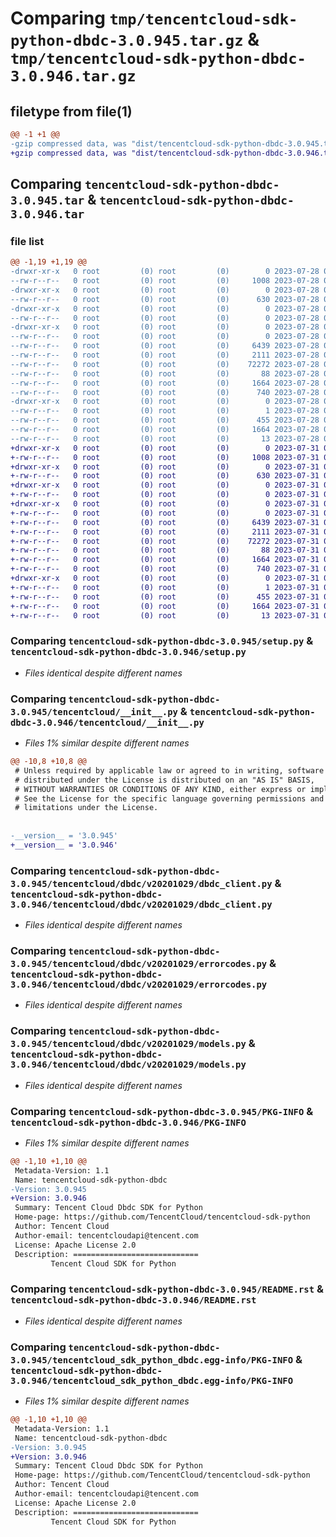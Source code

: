 # Comparing `tmp/tencentcloud-sdk-python-dbdc-3.0.945.tar.gz` & `tmp/tencentcloud-sdk-python-dbdc-3.0.946.tar.gz`

## filetype from file(1)

```diff
@@ -1 +1 @@
-gzip compressed data, was "dist/tencentcloud-sdk-python-dbdc-3.0.945.tar", last modified: Fri Jul 28 00:26:30 2023, max compression
+gzip compressed data, was "dist/tencentcloud-sdk-python-dbdc-3.0.946.tar", last modified: Mon Jul 31 00:24:39 2023, max compression
```

## Comparing `tencentcloud-sdk-python-dbdc-3.0.945.tar` & `tencentcloud-sdk-python-dbdc-3.0.946.tar`

### file list

```diff
@@ -1,19 +1,19 @@
-drwxr-xr-x   0 root         (0) root         (0)        0 2023-07-28 00:26:30.000000 tencentcloud-sdk-python-dbdc-3.0.945/
--rw-r--r--   0 root         (0) root         (0)     1008 2023-07-28 00:26:30.000000 tencentcloud-sdk-python-dbdc-3.0.945/setup.py
-drwxr-xr-x   0 root         (0) root         (0)        0 2023-07-28 00:26:30.000000 tencentcloud-sdk-python-dbdc-3.0.945/tencentcloud/
--rw-r--r--   0 root         (0) root         (0)      630 2023-07-28 00:26:30.000000 tencentcloud-sdk-python-dbdc-3.0.945/tencentcloud/__init__.py
-drwxr-xr-x   0 root         (0) root         (0)        0 2023-07-28 00:26:30.000000 tencentcloud-sdk-python-dbdc-3.0.945/tencentcloud/dbdc/
--rw-r--r--   0 root         (0) root         (0)        0 2023-07-28 00:26:30.000000 tencentcloud-sdk-python-dbdc-3.0.945/tencentcloud/dbdc/__init__.py
-drwxr-xr-x   0 root         (0) root         (0)        0 2023-07-28 00:26:30.000000 tencentcloud-sdk-python-dbdc-3.0.945/tencentcloud/dbdc/v20201029/
--rw-r--r--   0 root         (0) root         (0)        0 2023-07-28 00:26:30.000000 tencentcloud-sdk-python-dbdc-3.0.945/tencentcloud/dbdc/v20201029/__init__.py
--rw-r--r--   0 root         (0) root         (0)     6439 2023-07-28 00:26:30.000000 tencentcloud-sdk-python-dbdc-3.0.945/tencentcloud/dbdc/v20201029/dbdc_client.py
--rw-r--r--   0 root         (0) root         (0)     2111 2023-07-28 00:26:30.000000 tencentcloud-sdk-python-dbdc-3.0.945/tencentcloud/dbdc/v20201029/errorcodes.py
--rw-r--r--   0 root         (0) root         (0)    72272 2023-07-28 00:26:30.000000 tencentcloud-sdk-python-dbdc-3.0.945/tencentcloud/dbdc/v20201029/models.py
--rw-r--r--   0 root         (0) root         (0)       88 2023-07-28 00:26:30.000000 tencentcloud-sdk-python-dbdc-3.0.945/setup.cfg
--rw-r--r--   0 root         (0) root         (0)     1664 2023-07-28 00:26:30.000000 tencentcloud-sdk-python-dbdc-3.0.945/PKG-INFO
--rw-r--r--   0 root         (0) root         (0)      740 2023-07-28 00:26:30.000000 tencentcloud-sdk-python-dbdc-3.0.945/README.rst
-drwxr-xr-x   0 root         (0) root         (0)        0 2023-07-28 00:26:30.000000 tencentcloud-sdk-python-dbdc-3.0.945/tencentcloud_sdk_python_dbdc.egg-info/
--rw-r--r--   0 root         (0) root         (0)        1 2023-07-28 00:26:30.000000 tencentcloud-sdk-python-dbdc-3.0.945/tencentcloud_sdk_python_dbdc.egg-info/dependency_links.txt
--rw-r--r--   0 root         (0) root         (0)      455 2023-07-28 00:26:30.000000 tencentcloud-sdk-python-dbdc-3.0.945/tencentcloud_sdk_python_dbdc.egg-info/SOURCES.txt
--rw-r--r--   0 root         (0) root         (0)     1664 2023-07-28 00:26:30.000000 tencentcloud-sdk-python-dbdc-3.0.945/tencentcloud_sdk_python_dbdc.egg-info/PKG-INFO
--rw-r--r--   0 root         (0) root         (0)       13 2023-07-28 00:26:30.000000 tencentcloud-sdk-python-dbdc-3.0.945/tencentcloud_sdk_python_dbdc.egg-info/top_level.txt
+drwxr-xr-x   0 root         (0) root         (0)        0 2023-07-31 00:24:39.000000 tencentcloud-sdk-python-dbdc-3.0.946/
+-rw-r--r--   0 root         (0) root         (0)     1008 2023-07-31 00:24:39.000000 tencentcloud-sdk-python-dbdc-3.0.946/setup.py
+drwxr-xr-x   0 root         (0) root         (0)        0 2023-07-31 00:24:39.000000 tencentcloud-sdk-python-dbdc-3.0.946/tencentcloud/
+-rw-r--r--   0 root         (0) root         (0)      630 2023-07-31 00:24:39.000000 tencentcloud-sdk-python-dbdc-3.0.946/tencentcloud/__init__.py
+drwxr-xr-x   0 root         (0) root         (0)        0 2023-07-31 00:24:39.000000 tencentcloud-sdk-python-dbdc-3.0.946/tencentcloud/dbdc/
+-rw-r--r--   0 root         (0) root         (0)        0 2023-07-31 00:24:39.000000 tencentcloud-sdk-python-dbdc-3.0.946/tencentcloud/dbdc/__init__.py
+drwxr-xr-x   0 root         (0) root         (0)        0 2023-07-31 00:24:39.000000 tencentcloud-sdk-python-dbdc-3.0.946/tencentcloud/dbdc/v20201029/
+-rw-r--r--   0 root         (0) root         (0)        0 2023-07-31 00:24:39.000000 tencentcloud-sdk-python-dbdc-3.0.946/tencentcloud/dbdc/v20201029/__init__.py
+-rw-r--r--   0 root         (0) root         (0)     6439 2023-07-31 00:24:39.000000 tencentcloud-sdk-python-dbdc-3.0.946/tencentcloud/dbdc/v20201029/dbdc_client.py
+-rw-r--r--   0 root         (0) root         (0)     2111 2023-07-31 00:24:39.000000 tencentcloud-sdk-python-dbdc-3.0.946/tencentcloud/dbdc/v20201029/errorcodes.py
+-rw-r--r--   0 root         (0) root         (0)    72272 2023-07-31 00:24:39.000000 tencentcloud-sdk-python-dbdc-3.0.946/tencentcloud/dbdc/v20201029/models.py
+-rw-r--r--   0 root         (0) root         (0)       88 2023-07-31 00:24:39.000000 tencentcloud-sdk-python-dbdc-3.0.946/setup.cfg
+-rw-r--r--   0 root         (0) root         (0)     1664 2023-07-31 00:24:39.000000 tencentcloud-sdk-python-dbdc-3.0.946/PKG-INFO
+-rw-r--r--   0 root         (0) root         (0)      740 2023-07-31 00:24:39.000000 tencentcloud-sdk-python-dbdc-3.0.946/README.rst
+drwxr-xr-x   0 root         (0) root         (0)        0 2023-07-31 00:24:39.000000 tencentcloud-sdk-python-dbdc-3.0.946/tencentcloud_sdk_python_dbdc.egg-info/
+-rw-r--r--   0 root         (0) root         (0)        1 2023-07-31 00:24:39.000000 tencentcloud-sdk-python-dbdc-3.0.946/tencentcloud_sdk_python_dbdc.egg-info/dependency_links.txt
+-rw-r--r--   0 root         (0) root         (0)      455 2023-07-31 00:24:39.000000 tencentcloud-sdk-python-dbdc-3.0.946/tencentcloud_sdk_python_dbdc.egg-info/SOURCES.txt
+-rw-r--r--   0 root         (0) root         (0)     1664 2023-07-31 00:24:39.000000 tencentcloud-sdk-python-dbdc-3.0.946/tencentcloud_sdk_python_dbdc.egg-info/PKG-INFO
+-rw-r--r--   0 root         (0) root         (0)       13 2023-07-31 00:24:39.000000 tencentcloud-sdk-python-dbdc-3.0.946/tencentcloud_sdk_python_dbdc.egg-info/top_level.txt
```

### Comparing `tencentcloud-sdk-python-dbdc-3.0.945/setup.py` & `tencentcloud-sdk-python-dbdc-3.0.946/setup.py`

 * *Files identical despite different names*

### Comparing `tencentcloud-sdk-python-dbdc-3.0.945/tencentcloud/__init__.py` & `tencentcloud-sdk-python-dbdc-3.0.946/tencentcloud/__init__.py`

 * *Files 1% similar despite different names*

```diff
@@ -10,8 +10,8 @@
 # Unless required by applicable law or agreed to in writing, software
 # distributed under the License is distributed on an "AS IS" BASIS,
 # WITHOUT WARRANTIES OR CONDITIONS OF ANY KIND, either express or implied.
 # See the License for the specific language governing permissions and
 # limitations under the License.
 
 
-__version__ = '3.0.945'
+__version__ = '3.0.946'
```

### Comparing `tencentcloud-sdk-python-dbdc-3.0.945/tencentcloud/dbdc/v20201029/dbdc_client.py` & `tencentcloud-sdk-python-dbdc-3.0.946/tencentcloud/dbdc/v20201029/dbdc_client.py`

 * *Files identical despite different names*

### Comparing `tencentcloud-sdk-python-dbdc-3.0.945/tencentcloud/dbdc/v20201029/errorcodes.py` & `tencentcloud-sdk-python-dbdc-3.0.946/tencentcloud/dbdc/v20201029/errorcodes.py`

 * *Files identical despite different names*

### Comparing `tencentcloud-sdk-python-dbdc-3.0.945/tencentcloud/dbdc/v20201029/models.py` & `tencentcloud-sdk-python-dbdc-3.0.946/tencentcloud/dbdc/v20201029/models.py`

 * *Files identical despite different names*

### Comparing `tencentcloud-sdk-python-dbdc-3.0.945/PKG-INFO` & `tencentcloud-sdk-python-dbdc-3.0.946/PKG-INFO`

 * *Files 1% similar despite different names*

```diff
@@ -1,10 +1,10 @@
 Metadata-Version: 1.1
 Name: tencentcloud-sdk-python-dbdc
-Version: 3.0.945
+Version: 3.0.946
 Summary: Tencent Cloud Dbdc SDK for Python
 Home-page: https://github.com/TencentCloud/tencentcloud-sdk-python
 Author: Tencent Cloud
 Author-email: tencentcloudapi@tencent.com
 License: Apache License 2.0
 Description: ============================
         Tencent Cloud SDK for Python
```

### Comparing `tencentcloud-sdk-python-dbdc-3.0.945/README.rst` & `tencentcloud-sdk-python-dbdc-3.0.946/README.rst`

 * *Files identical despite different names*

### Comparing `tencentcloud-sdk-python-dbdc-3.0.945/tencentcloud_sdk_python_dbdc.egg-info/PKG-INFO` & `tencentcloud-sdk-python-dbdc-3.0.946/tencentcloud_sdk_python_dbdc.egg-info/PKG-INFO`

 * *Files 1% similar despite different names*

```diff
@@ -1,10 +1,10 @@
 Metadata-Version: 1.1
 Name: tencentcloud-sdk-python-dbdc
-Version: 3.0.945
+Version: 3.0.946
 Summary: Tencent Cloud Dbdc SDK for Python
 Home-page: https://github.com/TencentCloud/tencentcloud-sdk-python
 Author: Tencent Cloud
 Author-email: tencentcloudapi@tencent.com
 License: Apache License 2.0
 Description: ============================
         Tencent Cloud SDK for Python
```

